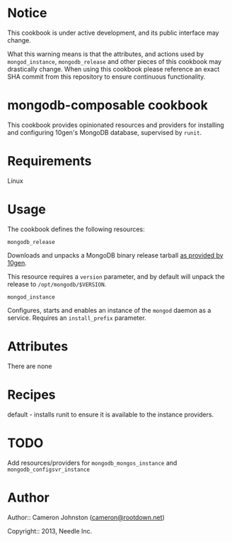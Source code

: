 # Notice

This cookbook is under active development, and its public interface may change.

What this warning means is that the attributes, and actions used by `mongod_instance`,
`mongodb_release` and other pieces of this cookbook may drastically change.
When using this cookbook please reference an exact SHA commit from this repository to ensure continuous functionality.

# mongodb-composable cookbook

This cookbook provides opinionated resources and providers for installing and configuring 10gen's MongoDB database, supervised by `runit`.

# Requirements

Linux

# Usage

The cookbook defines the following resources:

`mongodb_release`

Downloads and unpacks a MongoDB binary release tarball [as provided by 10gen](http://docs.mongodb.org/manual/tutorial/install-mongodb-on-linux/).

This resource requires a `version` parameter, and by default will unpack the release to `/opt/mongodb/$VERSION`.

`mongod_instance`

Configures, starts and enables an instance of the `mongod` daemon as a service. Requires an `install_prefix` parameter.

# Attributes

There are none

# Recipes

default - installs runit to ensure it is available to the instance providers.

# TODO

Add resources/providers for `mongodb_mongos_instance` and `mongodb_configsvr_instance`

# Author

Author:: Cameron Johnston (<cameron@rootdown.net>)

Copyright:: 2013, Needle Inc.
